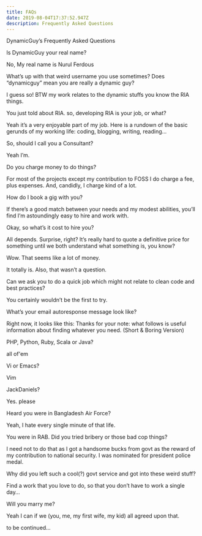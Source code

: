 ```yaml
---
title: FAQs
date: 2019-08-04T17:37:52.947Z
description: Frequently Asked Questions
---
```

DynamicGuy’s Frequently Asked Questions

Is DynamicGuy your real name? 

No, My real name is Nurul Ferdous

What’s up with that weird username you use sometimes? Does “dynamicguy” mean you are really a dynamic guy? 

I guess so! BTW my work relates to the dynamic stuffs you know the RIA things.

You just told about RIA. so, developing RIA is your job, or what? 

Yeah it’s a very enjoyable part of my job. Here is a rundown of the basic gerunds of my working life: coding, blogging, writing, reading…

So, should I call you a Consultant? 

Yeah I’m.

Do you charge money to do things? 

For most of the projects except my contribution to FOSS I do charge a fee, plus expenses. And, candidly, I charge kind of a lot.

How do I book a gig with you? 

If there’s a good match between your needs and my modest abilities, you’ll find I’m astoundingly easy to hire and work with.

Okay, so what’s it cost to hire you? 

All depends. Surprise, right? It’s really hard to quote a definitive price for something until we both understand what something is, you know?

Wow. That seems like a lot of money. 

It totally is. Also, that wasn’t a question.

Can we ask you to do a quick job which might not relate to clean code and best practices? 

You certainly wouldn’t be the first to try.

What’s your email autoresponse message look like? 

Right now, it looks like this: Thanks for your note: what follows is useful information about finding whatever you need. (Short & Boring Version)

PHP, Python, Ruby, Scala or Java? 

all of'em

Vi or Emacs? 

Vim

JackDaniels? 

Yes. please

Heard you were in Bangladesh Air Force? 

Yeah, I hate every single minute of that life.

You were in RAB. Did you tried bribery or those bad cop things? 

I need not to do that as I got a handsome bucks from govt as the reward of my contribution to national security. I was nominated for president police medal.

Why did you left such a cool(?) govt service and got into these weird stuff? 

Find a work that you love to do, so that you don’t have to work a single day…

Will you marry me? 

Yeah I can if we (you, me, my first wife, my kid) all agreed upon that.

to be continued…

